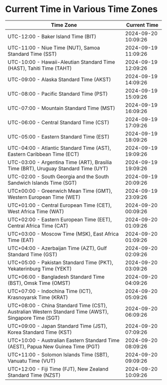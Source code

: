 # Current Time in Various Time Zones

| Time Zone | Current Time |
|-----------|--------------|
| UTC-12:00 - Baker Island Time (BIT) | 2024-09-20 10:09:26 |
| UTC-11:00 - Niue Time (NUT), Samoa Standard Time (SST) | 2024-09-19 11:09:26 |
| UTC-10:00 - Hawaii-Aleutian Standard Time (HAST), Tahiti Time (TAHT) | 2024-09-19 12:09:26 |
| UTC-09:00 - Alaska Standard Time (AKST) | 2024-09-19 14:09:26 |
| UTC-08:00 - Pacific Standard Time (PST) | 2024-09-19 15:09:26 |
| UTC-07:00 - Mountain Standard Time (MST) | 2024-09-19 16:09:26 |
| UTC-06:00 - Central Standard Time (CST) | 2024-09-19 17:09:26 |
| UTC-05:00 - Eastern Standard Time (EST) | 2024-09-19 18:09:26 |
| UTC-04:00 - Atlantic Standard Time (AST), Eastern Caribbean Time (ECT) | 2024-09-19 19:09:26 |
| UTC-03:00 - Argentina Time (ART), Brasília Time (BRT), Uruguay Standard Time (UYT) | 2024-09-19 19:09:26 |
| UTC-02:00 - South Georgia and the South Sandwich Islands Time (SGT) | 2024-09-19 20:09:26 |
| UTC±00:00 - Greenwich Mean Time (GMT), Western European Time (WET) | 2024-09-19 23:09:26 |
| UTC+01:00 - Central European Time (CET), West Africa Time (WAT) | 2024-09-20 00:09:26 |
| UTC+02:00 - Eastern European Time (EET), Central Africa Time (CAT) | 2024-09-20 01:09:26 |
| UTC+03:00 - Moscow Time (MSK), East Africa Time (EAT) | 2024-09-20 01:09:26 |
| UTC+04:00 - Azerbaijan Time (AZT), Gulf Standard Time (GST) | 2024-09-20 02:09:26 |
| UTC+05:00 - Pakistan Standard Time (PKT), Yekaterinburg Time (YEKT) | 2024-09-20 03:09:26 |
| UTC+06:00 - Bangladesh Standard Time (BST), Omsk Time (OMST) | 2024-09-20 04:09:26 |
| UTC+07:00 - Indochina Time (ICT), Krasnoyarsk Time (KRAT) | 2024-09-20 05:09:26 |
| UTC+08:00 - China Standard Time (CST), Australian Western Standard Time (AWST), Singapore Time (SGT) | 2024-09-20 06:09:26 |
| UTC+09:00 - Japan Standard Time (JST), Korea Standard Time (KST) | 2024-09-20 07:09:26 |
| UTC+10:00 - Australian Eastern Standard Time (AEST), Papua New Guinea Time (PGT) | 2024-09-20 08:09:26 |
| UTC+11:00 - Solomon Islands Time (SBT), Vanuatu Time (VUT) | 2024-09-20 09:09:26 |
| UTC+12:00 - Fiji Time (FJT), New Zealand Standard Time (NZST) | 2024-09-20 10:09:26 |
